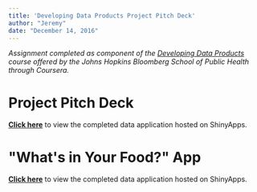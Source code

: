 ```yaml
---
title: 'Developing Data Products Project Pitch Deck'
author: "Jeremy"
date: "December 14, 2016"
---
```

*Assignment completed as component of the [Developing Data Products](https://www.coursera.org/course/devdataprod) course offered by the Johns Hopkins Bloomberg School of Public Health through Coursera.*

# Project Pitch Deck

**[Click here](hhttp://rpubs.com/genesis1379/235164)** to view the completed data application hosted on ShinyApps.

# "What's in Your Food?" App

**[Click here](https://genesis1379.shinyapps.io/MtCars/)** to view the completed data application hosted on ShinyApps.
